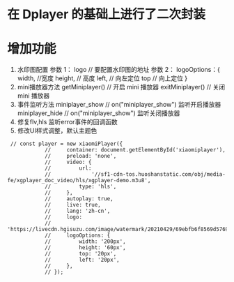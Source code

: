# 在 Dplayer 的基础上进行了二次封装

# 增加功能

1. 水印图配置
   参数 1： logo // 要配置水印图的地址
   参数 2： logoOptions：{
   width, //宽度
   height, // 高度
   left, // 向左定位
   top // 向上定位
   }
2. mini播放器方法
   getMiniplayer() // 开启 mini 播放器
   exitMiniplayer() // 关闭 mini 播放器
3. 事件监听方法
   miniplayer_show    // on("miniplayer_show")  监听开启播放器
   miniplayer_hide    // on("miniplayer_show")  监听关闭播放器
4. 修复flv,hls 监听error事件的回调函数
5. 修改UI样式调整，默认主题色

```
 // const player = new xiaomiPlayer({
            //     container: document.getElementById('xiaomiplayer'),
            //     preload: 'none',
            //     video: {
            //         url:
            //             '//sf1-cdn-tos.huoshanstatic.com/obj/media-fe/xgplayer_doc_video/hls/xgplayer-demo.m3u8',
            //         type: 'hls',
            //     },
            //     autoplay: true,
            //     live: true,
            //     lang: 'zh-cn',
            //     logo:
            //         'https://livecdn.hgisuzu.com/image/watermark/20210429/69ebfb6f8569d5769087aa8614c8a370.png',
            //     logoOptions: {
            //         width: '200px',
            //         height: '60px',
            //         top: '20px',
            //         left: '20px',
            //     },
            // });
```
